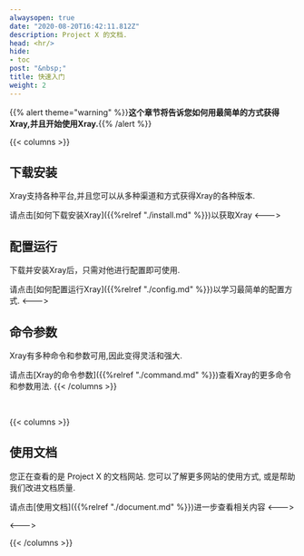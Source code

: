 ```yaml
---
alwaysopen: true
date: "2020-08-20T16:42:11.812Z"
description: Project X 的文档.
head: <hr/>
hide:
- toc
post: "&nbsp;"
title: 快速入门
weight: 2
---
```


{{% alert theme="warning" %}}**这个章节将告诉您如何用最简单的方式获得Xray,并且开始使用Xray.**{{% /alert %}}

{{< columns >}} 	
## 下载安装
Xray支持各种平台,并且您可以从多种渠道和方式获得Xray的各种版本.  
  
请点击[如何下载安装Xray]({{%relref "./install.md" %}})以获取Xray
<--->
## 配置运行
下载并安装Xray后，只需对他进行配置即可使用.  
  
请点击[如何配置运行Xray]({{%relref "./config.md" %}})以学习最简单的配置方式.
<--->
## 命令参数
Xray有多种命令和参数可用,因此变得灵活和强大.   
  
请点击[Xray的命令参数]({{%relref "./command.md" %}})查看Xray的更多命令和参数用法.
{{< /columns >}}

<br />

{{< columns >}} 	
## 使用文档
您正在查看的是 Project X 的文档网站. 您可以了解更多网站的使用方式, 或是帮助我们改进文档质量.

请点击[使用文档]({{%relref "./document.md" %}})进一步查看相关内容
<--->

<--->

{{< /columns >}}